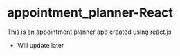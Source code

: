 # appointment_planner-React
This is an appointment planner app created using react.js

+ Will update later
